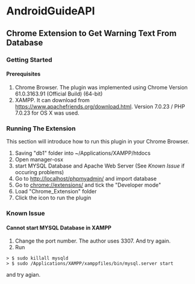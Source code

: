 # AndroidGuideAPI
## Chrome Extension to Get Warning Text From Database
### Getting Started
#### Prerequisites
1. Chrome Browser. The plugin was implemented using Chrome Version 61.0.3163.91 (Official Build) (64-bit)
2. XAMPP. It can download from <https://www.apachefriends.org/download.html>. Version 7.0.23 / PHP 7.0.23 for OS X was used.

### Running The Extension
This section will introduce how to run this plugin in your Chrome Browser.

1. Saving "db1" folder into ~/Applications/XAMPP/htdocs
2. Open manager-osx
3. start MYSQL Database and Apache Web Server (See _Known Issue_ if occuring problems)
4. Go to <http://localhost/phpmyadmin/> and import database
5. Go to <chrome://extensions/> and tick the "Developer mode"
6. Load "Chrome_Extension" folder
7. Click the icon to run the plugin

### Known Issue
#### Cannot start MYSQL Database in XAMPP
1. Change the port number. The author uses 3307. And try again.
2. Run 

```
> $ sudo killall mysqld
> $ sudo /Applications/XAMPP/xamppfiles/bin/mysql.server start
```
and try agian.




